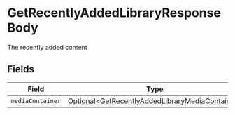 # GetRecentlyAddedLibraryResponseBody

The recently added content


## Fields

| Field                                                                                                                | Type                                                                                                                 | Required                                                                                                             | Description                                                                                                          |
| -------------------------------------------------------------------------------------------------------------------- | -------------------------------------------------------------------------------------------------------------------- | -------------------------------------------------------------------------------------------------------------------- | -------------------------------------------------------------------------------------------------------------------- |
| `mediaContainer`                                                                                                     | [Optional\<GetRecentlyAddedLibraryMediaContainer>](../../models/operations/GetRecentlyAddedLibraryMediaContainer.md) | :heavy_minus_sign:                                                                                                   | N/A                                                                                                                  |